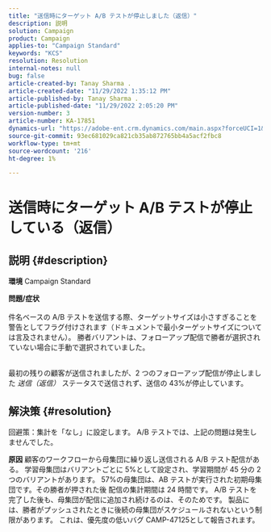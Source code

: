 ```yaml
---
title: "送信時にターゲット A/B テストが停止しました（返信）"
description: 説明
solution: Campaign
product: Campaign
applies-to: "Campaign Standard"
keywords: "KCS"
resolution: Resolution
internal-notes: null
bug: false
article-created-by: Tanay Sharma .
article-created-date: "11/29/2022 1:35:12 PM"
article-published-by: Tanay Sharma .
article-published-date: "11/29/2022 2:05:20 PM"
version-number: 3
article-number: KA-17851
dynamics-url: "https://adobe-ent.crm.dynamics.com/main.aspx?forceUCI=1&pagetype=entityrecord&etn=knowledgearticle&id=4308cfa1-ea6f-ed11-9562-6045bd006239"
source-git-commit: 93ec681029ca821cb35ab872765bb4a5acf2fbc8
workflow-type: tm+mt
source-wordcount: '216'
ht-degree: 1%

---
```


# 送信時にターゲット A/B テストが停止している（返信）

## 説明 {#description}

<b>環境</b>
Campaign Standard


<b>問題/症状</b><br><br>件名ベースの A/B テストを送信する際、ターゲットサイズは小さすぎることを警告としてフラグ付けされます（ドキュメントで最小ターゲットサイズについては言及されません）。 勝者バリアントは、フォローアップ配信で勝者が選択されていない場合に手動で選択されていました。

<br>最初の残りの顧客が送信されましたが、2 つのフォローアップ配信が停止しました *送信（返信）* ステータスで送信されず、送信の 43%が停止しています。<br>

## 解決策 {#resolution}


回避策：集計を「なし」に設定します。 A/B テストでは、上記の問題は発生しませんでした。


<b>原因</b>
顧客のワークフローから母集団に繰り返し送信される A/B テスト配信がある。 学習母集団はバリアントごとに 5%として設定され、学習期間が 45 分の 2 つのバリアントがあります。 57%の母集団は、AB テストが実行された初期母集団です。その勝者が押された後 配信の集計期間は 24 時間です。 A/B テストを完了した後も、母集団が配信に追加され続けるのは、そのためです。 製品には、勝者がプッシュされたときに後続の母集団がスケジュールされないという制限があります。 これは、優先度の低いバグ CAMP-47125として報告されます。
